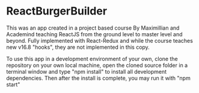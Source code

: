# ReactBurgerBuilder

This was an app created in a project based course By Maximillian and Academind teaching ReactJS from the ground level to master level and beyond. Fully implemented with React-Redux and while the course teaches new v16.8 "hooks", they are not implemented in this copy.

To use this app in a development environment of your own, clone the repository on your own local machine, open the cloned source folder in a terminal window and type "npm install" to install all development dependencies. Then after the install is complete, you may run it with "npm start"

